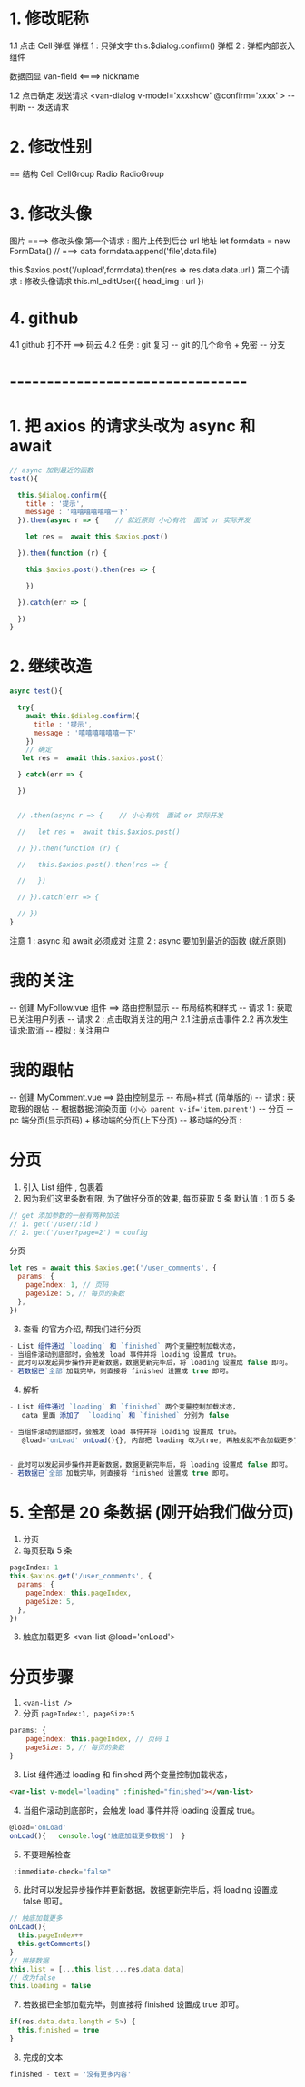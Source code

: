 # 1. 修改昵称

1.1 点击 Cell 弹框
弹框 1 : 只弹文字 this.\$dialog.confirm()
弹框 2 : 弹框内部嵌入组件 <van-dialog v-model='xxxshow'>

数据回显 van-field <====> nickname

1.2 点击确定 发送请求
<van-dialog v-model='xxxshow' @confirm='xxxx' >
-- 判断
-- 发送请求

# 2. 修改性别

== 结构 Cell CellGroup Radio RadioGroup

# 3. 修改头像

图片 ====> 修改头像
第一个请求 : 图片上传到后台 url 地址
let formdata = new FormData() // ===> data
formdata.append('file',data.file)

this.\$axios.post('/upload',formdata).then(res => res.data.data.url )
第二个请求 : 修改头像请求
this.ml_editUser({
head_img : url
})

# 4. github

4.1 github 打不开 ==> 码云
4.2 任务 : git 复习
-- git 的几个命令 + 免密
-- 分支

# --------------------------------

# 1. 把 axios 的请求头改为 async 和 await

```js
// async 加到最近的函数
test(){

  this.$dialog.confirm({
    title : '提示',
    message : '嘻嘻嘻嘻嘻嘻一下'
  }).then(async r => {    // 就近原则 小心有坑  面试 or 实际开发

    let res =  await this.$axios.post()

  }).then(function (r) {

    this.$axios.post().then(res => {

    })

  }).catch(err => {

  })
}

```

# 2. 继续改造

```js
async test(){

  try{
    await this.$dialog.confirm({
      title : '提示',
      message : '嘻嘻嘻嘻嘻嘻一下'
    })
    // 确定
   let res =  await this.$axios.post()

  } catch(err => {

  })


  // .then(async r => {    // 小心有坑  面试 or 实际开发

  //   let res =  await this.$axios.post()

  // }).then(function (r) {

  //   this.$axios.post().then(res => {

  //   })

  // }).catch(err => {

  // })
}
```

注意 1 : async 和 await 必须成对
注意 2 : async 要加到最近的函数 (就近原则)

# 我的关注

-- 创建 MyFollow.vue 组件 ==> 路由控制显示
-- 布局结构和样式
-- 请求 1 : 获取已关注用户列表
-- 请求 2 : 点击取消关注的用户
2.1 注册点击事件
2.2 再次发生请求:取消
-- 模拟 : 关注用户

# 我的跟帖

-- 创建 MyComment.vue ==> 路由控制显示
-- 布局+样式 (简单版的)
-- 请求 : 获取我的跟帖
-- 根据数据:渲染页面 `(小心 parent v-if='item.parent')`
-- 分页
-- pc 端分页(显示页码) + 移动端的分页(上下分页)
-- 移动端的分页 :

# 分页

1. 引入 List 组件 , <van-list /> 包裹着
2. 因为我们这里条数有限, 为了做好分页的效果, 每页获取 5 条
   默认值 : 1 页 5 条

```js
// get 添加参数的一般有两种加法
// 1. get('/user/:id')
// 2. get('/user?page=2') ≈ config
```

分页

```js
let res = await this.$axios.get('/user_comments', {
  params: {
    pageIndex: 1, // 页码
    pageSize: 5, // 每页的条数
  },
})
```

3. 查看 <van-list /> 的官方介绍, 帮我们进行分页

```js
- List 组件通过 `loading` 和 `finished` 两个变量控制加载状态，
- 当组件滚动到底部时，会触发 load 事件并将 loading 设置成 true。
- 此时可以发起异步操作并更新数据，数据更新完毕后，将 loading 设置成 false 即可。
- 若数据已`全部`加载完毕，则直接将 finished 设置成 true 即可。
```

4. 解析

```js
- List 组件通过 `loading` 和 `finished` 两个变量控制加载状态，
   data 里面 添加了  `loading` 和 `finished` 分别为 false

- 当组件滚动到底部时，会触发 load 事件并将 loading 设置成 true。
   @load='onLoad' onLoad(){}, 内部把 loading 改为true, 再触发就不会加载更多了


- 此时可以发起异步操作并更新数据，数据更新完毕后，将 loading 设置成 false 即可。
- 若数据已`全部`加载完毕，则直接将 finished 设置成 true 即可。
```

# 5. 全部是 20 条数据 (刚开始我们做分页)

1. <van-list> 分页
2. 每页获取 5 条

```js
pageIndex: 1
this.$axios.get('/user_comments', {
  params: {
    pageIndex: this.pageIndex,
    pageSize: 5,
  },
})
```

3. 触底加载更多 <van-list @load='onLoad'>

# 分页步骤

1. `<van-list />`
2. 分页 `pageIndex:1, pageSize:5`

```js
params: {
    pageIndex: this.pageIndex, // 页码 1
    pageSize: 5, // 每页的条数
}
```

3. List 组件通过 loading 和 finished 两个变量控制加载状态，

```html
<van-list v-model="loading" :finished="finished"></van-list>
```

4. 当组件滚动到底部时，会触发 load 事件并将 loading 设置成 true。

```js
@load='onLoad'
onLoad(){   console.log('触底加载更多数据')  }
```

5. 不要理解检查

```js
 :immediate-check="false"
```

6. 此时可以发起异步操作并更新数据，数据更新完毕后，将 loading 设置成 false 即可。

```js
// 触底加载更多
onLoad(){
  this.pageIndex++
  this.getComments()
}
// 拼接数据
this.list = [...this.list,...res.data.data]
// 改为false
this.loading = false
```

7. 若数据已全部加载完毕，则直接将 finished 设置成 true 即可。

```js
if(res.data.data.length < 5>) {
  this.finished = true
}
```

8. 完成的文本

```js
finished - text = '没有更多内容'
```
